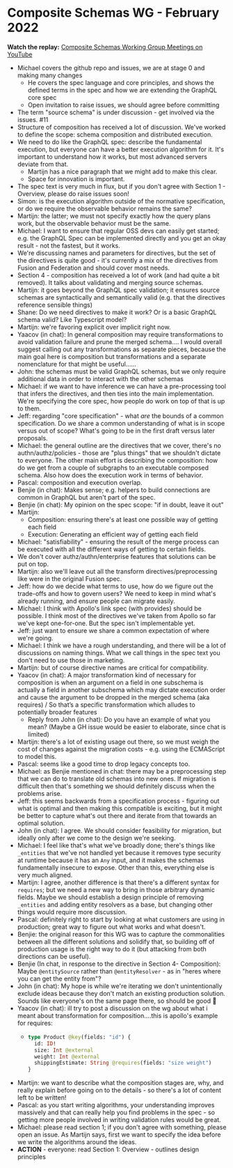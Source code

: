 # Composite Schemas WG - February 2022

**Watch the replay:**
[Composite Schemas Working Group Meetings on YouTube](https://www.youtube.com/playlist?list=PLP1igyLx8foFjxyTg6wPn4pUkZwuAk2GR)

- Michael covers the github repo and issues, we are at stage 0 and making many
  changes
  - He covers the spec language and core principles, and shows the defined terms
    in the spec and how we are extending the GraphQL core spec
  - Open invitation to raise issues, we should agree before committing
- The term "source schema" is under discussion - get involved via the issues.
  #11
- Structure of composition has received a lot of discussion. We've worked to
  define the scope: schema composition and distributed execution.
- We need to do like the GraphQL spec: describe the fundamental execution, but
  everyone can have a better execution algorithm for it. It's important to
  understand how it works, but most advanced servers deviate from that.
  - Martijn has a nice paragraph that we might add to make this clear.
  - Space for innovation is important.
- The spec text is very much in flux, but if you don't agree with Section 1 -
  Overview, please do raise issues soon!
- Simon: is the execution algorithm outside of the normative specification, or
  do we require the observable behavior remains the same?
- Martijn: the latter; we must not specify exactly how the query plans work, but
  the observable behavior must be the same.
- Michael: I want to ensure that regular OSS devs can easily get started; e.g.
  the GraphQL Spec can be implemented directly and you get an okay result - not
  the fastest, but it works.
- We're discussing names and parameters for directives, but the set of the
  directives is quite good - it's currently a mix of the directives from Fusion
  and Federation and should cover most needs.
- Section 4 - composition has received a lot of work (and had quite a bit
  removed). It talks about validating and merging source schemas.
- Martijn: it goes beyond the GraphQL spec validation; it ensures source schemas
  are syntactically and semantically valid (e.g. that the directives reference
  sensible things)
- Shane: Do we need directives to make it work? Or is a basic GraphQL schema
  valid? Like Typescript model?
- Martijn: we're favoring explicit over implicit right now.
- Yaacov (in chat): In general composition may require transformations to avoid
  validation failure and prune the merged schema…. I would overall suggest
  calling out any transformations as separate pieces, because the main goal here
  is composition but transformations and a separate nomenclature for that might
  be useful……
- John: the schemas must be valid GraphQL schemas, but we only require
  additional data in order to interact with the other schemas
- Michael: if we want to have inference we can have a pre-processing tool that
  infers the directives, and then ties into the main implementation. We're
  specifying the core spec, how people do work on top of that is up to them.
- Jeff: regarding "core specification" - what _are_ the bounds of a common
  specification. Do we share a common understanding of what is in scope versus
  out of scope? What's going to be in the first draft versus later proposals.
- Michael: the general outline are the directives that we cover, there's no
  authn/authz/policies - those are "plus things" that we shouldn't dictate to
  everyone. The other main effort is describing the composition: how do we get
  from a couple of subgraphs to an executable composed schema. Also how does the
  execution work in terms of behavior.
- Pascal: composition and execution overlap.
- Benjie (in chat): Makes sense; e.g. helpers to build connections are common in
  GraphQL but aren't part of the spec.
- Benjie (in chat): My opinion on the spec scope: "if in doubt, leave it out"
- Martijn:
  - Composition: ensuring there's at least one possible way of getting each
    field
  - Execution: Generating an efficient way of getting each field
- Michael: "satisfiability" - ensuring the result of the merge process can be
  executed with all the different ways of getting to certain fields.
- We don't cover authz/authn/enterprise features that solutions can be put on
  top.
- Martijn: also we'll leave out all the transform directives/preprocessing like
  were in the original Fusion spec.
- Jeff: how do we decide what terms to use, how do we figure out the trade-offs
  and how to govern users? We need to keep in mind what's already running, and
  ensure people can migrate easily.
- Michael: I think with Apollo's link spec (with provides) should be possible. I
  think most of the directives we've taken from Apollo so far we've kept
  one-for-one. But the spec isn't implementable yet.
- Jeff: just want to ensure we share a common expectation of where we're going.
- Michael: I think we have a rough understanding, and there will be a lot of
  discussions on naming things. What we call things in the spec text you don't
  need to use those in marketing.
- Martijn: but of course directive names are critical for compatibility.
- Yaacov (in chat): A major transformation kind of necessary for composition is
  when an argument on a field in one subschema is actually a field in another
  subschema which may dictate execution order and cause the argument to be
  dropped in the merged schema (aka requires) / So that’s a specific
  transformation which alludes to potentially broader features
  - Reply from John (in chat): Do you have an example of what you mean? (Maybe a
    GH issue would be easier to elaborate, since chat is limited)
- Martijn: there's a lot of existing usage out there, so we must weigh the cost
  of changes against the migration costs - e.g. using the ECMAScript to model
  this.
- Pascal: seems like a good time to drop legacy concepts too.
- Michael: as Benjie mentioned in chat: there may be a preprocessing step that
  we can do to translate old schemas into new ones. If migration is difficult
  then that's something we should definitely discuss when the problems arise.
- Jeff: this seems backwards from a specification process - figuring out what is
  optimal and then making this compatible is exciting, but it might be better to
  capture what's out there and iterate from that towards an optimal solution.
- John (in chat): I agree. We should consider feasibility for migration, but
  ideally only after we come to the design we're seeking.
- Michael: I feel like that's what we've broadly done; there's things like
  `_entities` that we've not handled yet because it removes type security at
  runtime because it has an `Any` input, and it makes the schemas fundamentally
  insecure to expose. Other than this, everything else is very much aligned.
- Martijn: I agree, another difference is that there's a different syntax for
  `requires`; but we need a new way to bring in those arbitrary dynamic fields.
  Maybe we should establish a design principle of removing `_entities` and
  adding entity resolvers as a base, but changing other things would require
  more discussion.
- Pascal: definitely right to start by looking at what customers are using in
  production; great way to figure out what works and what doesn't.
- Benjie: the original reason for this WG was to capture the commonalities
  between all the different solutions and solidify that, so building off of
  production usage is the right way to do it (but attacking from both directions
  can be useful).
- Benjie (In chat, in response to the directive in Section 4- Composition):
  Maybe `@entitySource` rather than `@entityResolver` - as in "heres where you
  can get the entity from"?
- John (in chat): My hope is while we're iterating we don't unintentionally
  exclude ideas because they don't match an existing production solution. Sounds
  like everyone's on the same page there, so should be good 🙂
- Yaacov (in chat): ill try to post a discussion on the wg about what i meant
  about transformation for composition....this is apollo's example for requires:
  - ```graphql
    type Product @key(fields: "id") {
      id: ID!
      size: Int @external
      weight: Int @external
      shippingEstimate: String @requires(fields: "size weight")
    }
    ```
- Martijn: we want to describe what the composition stages are, why, and really
  explain before going on to the details - so there's a lot of content left to
  be written!
- Pascal: as you start writing algorithms, your understanding improves massively
  and that can really help you find problems in the spec - so getting more
  people involved in writing validation rules would be great.
- Michael: please read section 1; if you don't agree with something, please open
  an issue. As Martijn says, first we want to specify the idea before we write
  the algorithms around the ideas.
- **ACTION** - everyone: read Section 1: Overview - outlines design principles
